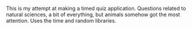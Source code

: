 This is my attempt at making a timed quiz application. Questions related to natural sciences, a bit of everything, but animals somehow got the most attention.
Uses the time and random libraries.
